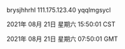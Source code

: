 brysjhhrhl 111.175.123.40 yqqlmgsycl

2021年 08月 21日 星期六 15:50:01 CST

2021年 08月 21日 星期六 07:50:01 GMT
